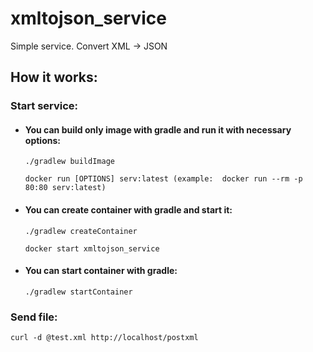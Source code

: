 # xmltojson_service
Simple service. Convert XML -> JSON

## How it works:
### Start service:

- #### You can build only image with gradle and run it with necessary options:

  `./gradlew buildImage`
  
  `docker run [OPTIONS] serv:latest (example:  docker run --rm -p 80:80 serv:latest)`
    
- #### You can create container with gradle and start it:

  `./gradlew createContainer`
  
  `docker start xmltojson_service`
    
- #### You can start container with gradle:

  `./gradlew startContainer`

### Send file:

    curl -d @test.xml http://localhost/postxml
